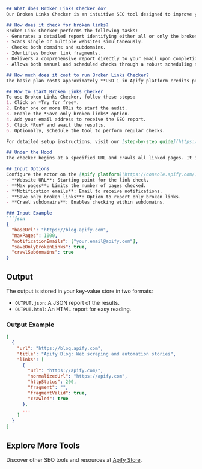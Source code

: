 
```markdown
## What does Broken Links Checker do?
Our Broken Links Checker is an intuitive SEO tool designed to improve your website's UX and SEO score, enhance your ranking, and prevent link decay.

## How does it check for broken links?
Broken Link Checker performs the following tasks:
- Generates a detailed report identifying either all or only the broken links on a website.
- Scans single or multiple websites simultaneously.
- Checks both domains and subdomains.
- Identifies broken link fragments.
- Delivers a comprehensive report directly to your email upon completion of the SEO inspection.
- Allows both manual and scheduled checks through a robust scheduling system.

## How much does it cost to run Broken Links Checker?
The basic plan costs approximately **USD 1 in Apify platform credits per 1,000 scraped results**. For more pricing details, visit our [pricing page](https://apify.com/pricing/actors).

## How to start Broken Links Checker
To use Broken Links Checker, follow these steps:
1. Click on *Try for free*.
2. Enter one or more URLs to start the audit.
3. Enable the *Save only broken links* option.
4. Add your email address to receive the SEO report.
5. Click *Run* and await the results.
6. Optionally, schedule the tool to perform regular checks.

For detailed setup instructions, visit our [step-by-step guide](https://blog.apify.com/step-by-step-guide-to-using-broken-links-checker/).

## Under the Hood
The checker begins at a specified URL and crawls all linked pages. It inspects each page for functional links, checking if linked pages load correctly and if they contain specified fragments.

## Input Options
Configure the actor on the [Apify platform](https://console.apify.com/) with these inputs:
- **Website URL**: Starting point for the link check.
- **Max pages**: Limits the number of pages checked.
- **Notification emails**: Email to receive notifications.
- **Save only broken links**: Option to report only broken links.
- **Crawl subdomains**: Enables checking within subdomains.

### Input Example
```json
{
  "baseUrl": "https://blog.apify.com",
  "maxPages": 1000,
  "notificationEmails": ["your.email@apify.com"],
  "saveOnlyBrokenLinks": true,
  "crawlSubdomains": true
}
```

## Output
The output is stored in your key-value store in two formats:
- `OUTPUT.json`: A JSON report of the results.
- `OUTPUT.html`: An HTML report for easy reading.

### Output Example
```json
[
  {
    "url": "https://blog.apify.com",
    "title": "Apify Blog: Web scraping and automation stories",
    "links": [
      {
        "url": "https://apify.com/",
        "normalizedUrl": "https://apify.com",
        "httpStatus": 200,
        "fragment": "",
        "fragmentValid": true,
        "crawled": true
      },
      ...
    ]
  }
]
```

## Explore More Tools
Discover other SEO tools and resources at [Apify Store](https://apify.com/dainty_screw).
```

